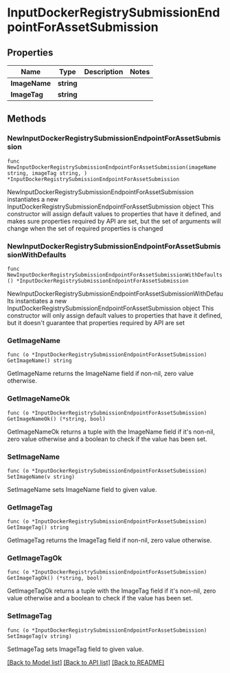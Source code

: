 # InputDockerRegistrySubmissionEndpointForAssetSubmission

## Properties

Name | Type | Description | Notes
------------ | ------------- | ------------- | -------------
**ImageName** | **string** |  | 
**ImageTag** | **string** |  | 

## Methods

### NewInputDockerRegistrySubmissionEndpointForAssetSubmission

`func NewInputDockerRegistrySubmissionEndpointForAssetSubmission(imageName string, imageTag string, ) *InputDockerRegistrySubmissionEndpointForAssetSubmission`

NewInputDockerRegistrySubmissionEndpointForAssetSubmission instantiates a new InputDockerRegistrySubmissionEndpointForAssetSubmission object
This constructor will assign default values to properties that have it defined,
and makes sure properties required by API are set, but the set of arguments
will change when the set of required properties is changed

### NewInputDockerRegistrySubmissionEndpointForAssetSubmissionWithDefaults

`func NewInputDockerRegistrySubmissionEndpointForAssetSubmissionWithDefaults() *InputDockerRegistrySubmissionEndpointForAssetSubmission`

NewInputDockerRegistrySubmissionEndpointForAssetSubmissionWithDefaults instantiates a new InputDockerRegistrySubmissionEndpointForAssetSubmission object
This constructor will only assign default values to properties that have it defined,
but it doesn't guarantee that properties required by API are set

### GetImageName

`func (o *InputDockerRegistrySubmissionEndpointForAssetSubmission) GetImageName() string`

GetImageName returns the ImageName field if non-nil, zero value otherwise.

### GetImageNameOk

`func (o *InputDockerRegistrySubmissionEndpointForAssetSubmission) GetImageNameOk() (*string, bool)`

GetImageNameOk returns a tuple with the ImageName field if it's non-nil, zero value otherwise
and a boolean to check if the value has been set.

### SetImageName

`func (o *InputDockerRegistrySubmissionEndpointForAssetSubmission) SetImageName(v string)`

SetImageName sets ImageName field to given value.


### GetImageTag

`func (o *InputDockerRegistrySubmissionEndpointForAssetSubmission) GetImageTag() string`

GetImageTag returns the ImageTag field if non-nil, zero value otherwise.

### GetImageTagOk

`func (o *InputDockerRegistrySubmissionEndpointForAssetSubmission) GetImageTagOk() (*string, bool)`

GetImageTagOk returns a tuple with the ImageTag field if it's non-nil, zero value otherwise
and a boolean to check if the value has been set.

### SetImageTag

`func (o *InputDockerRegistrySubmissionEndpointForAssetSubmission) SetImageTag(v string)`

SetImageTag sets ImageTag field to given value.



[[Back to Model list]](../README.md#documentation-for-models) [[Back to API list]](../README.md#documentation-for-api-endpoints) [[Back to README]](../README.md)


